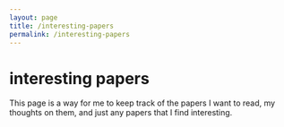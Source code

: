 ```yaml
---
layout: page
title: /interesting-papers
permalink: /interesting-papers
---
```


# interesting papers
This page is a way for me to keep track of the papers I want to read, my thoughts on them, and just any papers that I find interesting.


